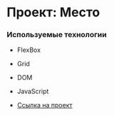 # Проект: Место

### Используемые технологии

* FlexBox
* Grid
* DOM
* JavaScript

* [Ссылка на проект](https://varvara-from-moscow.github.io/mesto/)

